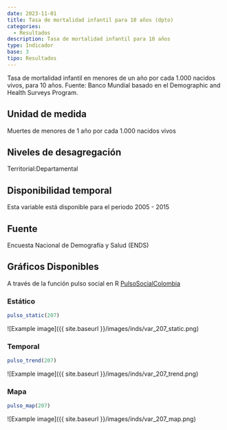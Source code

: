 ```yaml
---
date: 2023-11-01
title: Tasa de mortalidad infantil para 10 años (dpto)
categories:
  - Resultados
description: Tasa de mortalidad infantil para 10 años
type: Indicador
base: 3
tipo: Resultados
--- 
```


Tasa de mortalidad infantil en menores de un año por cada 1.000 nacidos vivos, para 10 años.
Fuente: Banco Mundial basado en el Demographic and Health Surveys Program.

## Unidad de medida
Muertes de menores de 1 año por cada 1.000 nacidos vivos

## Niveles de desagregación
Territorial:Departamental

## Disponibilidad temporal
Esta variable está disponible para el periodo 2005 - 2015

## Fuente
Encuesta Nacional de Demografía y Salud (ENDS)

## Gráficos Disponibles

A través de la función pulso social en R [PulsoSocialColombia](https://github.com/pulsosocialcolombia/PulsoSocialColombia)

### Estático

``` R
pulso_static(207)
```

![Example image]({{ site.baseurl }}/images/inds/var_207_static.png)

### Temporal

``` R
pulso_trend(207)
```

![Example image]({{ site.baseurl }}/images/inds/var_207_trend.png)

### Mapa

``` R
pulso_map(207)
```

![Example image]({{ site.baseurl }}/images/inds/var_207_map.png)